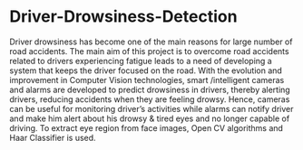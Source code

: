 # Driver-Drowsiness-Detection

Driver drowsiness has become one of the main reasons for large number of road accidents. The main aim of this project is to overcome road accidents related to drivers experiencing fatigue leads to a need of developing a system that keeps the driver focused on the road. With the evolution and improvement in Computer Vision technologies, smart /intelligent cameras and alarms are developed to predict drowsiness in drivers, thereby alerting drivers, reducing accidents when they are feeling drowsy. Hence, cameras can be useful for monitoring driver’s activities while alarms can notify driver and make him alert about his drowsy & tired eyes and no longer capable of driving. To extract eye region from face images, Open CV algorithms and Haar Classifier is used.
